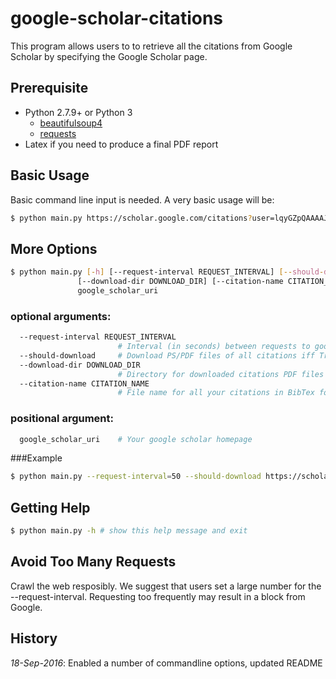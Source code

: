 # google-scholar-citations
This program allows users to to retrieve all the citations from Google Scholar by specifying the Google Scholar page.

## Prerequisite
* Python 2.7.9+ or Python 3
  - [beautifulsoup4](https://www.crummy.com/software/BeautifulSoup/bs4/doc/#installing-beautiful-soup)
  - [requests](http://requests.readthedocs.io/en/latest/user/install/#install)
* Latex if you need to produce a final PDF report


## Basic Usage
Basic command line input is needed. A very basic usage will be:

```bash
$ python main.py https://scholar.google.com/citations?user=lqyGZpQAAAAJ
```

## More Options
```bash
$ python main.py [-h] [--request-interval REQUEST_INTERVAL] [--should-download]
               [--download-dir DOWNLOAD_DIR] [--citation-name CITATION_NAME]
               google_scholar_uri
```

### optional arguments:
```bash
  --request-interval REQUEST_INTERVAL
                        # Interval (in seconds) between requests to google scholar
  --should-download     # Download PS/PDF files of all citations iff True
  --download-dir DOWNLOAD_DIR
                        # Directory for downloaded citations PDF files
  --citation-name CITATION_NAME
                        # File name for all your citations in BibTex format
```
### positional argument:
```bash
  google_scholar_uri    # Your google scholar homepage
```

###Example
```bash
$ python main.py --request-interval=50 --should-download https://scholar.google.com/citations?user=lqyGZpQAAAAJ
```

## Getting Help
```bash
$ python main.py -h # show this help message and exit
```

## Avoid Too Many Requests
Crawl the web resposibly. We suggest that users set a large number for the --request-interval. Requesting too frequently may result in a block from Google.

## History
*18-Sep-2016*: Enabled a number of commandline options, updated README
